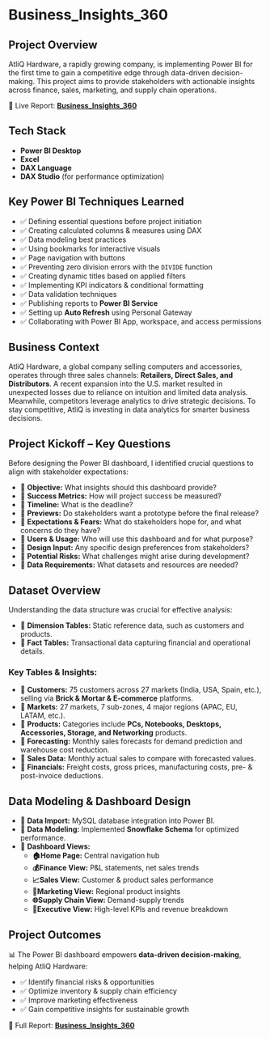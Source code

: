 # Business_Insights_360

## Project Overview

AtliQ Hardware, a rapidly growing company, is implementing Power BI for the first time to gain a competitive edge through data-driven decision-making. This project aims to provide stakeholders with actionable insights across finance, sales, marketing, and supply chain operations.

🔗 Live Report: [**Business_Insights_360**](https://app.powerbi.com/view?r=eyJrIjoiZjhiZDkyZWItOWExNS00YTAxLWIzMGYtMTM4ZWFmZTJjMzc1IiwidCI6ImM2ZTU0OWIzLTVmNDUtNDAzMi1hYWU5LWQ0MjQ0ZGM1YjJjNCJ9&embedImagePlaceholder=true&pageName=2774de74963a2582c67e)

## Tech Stack
- **Power BI Desktop**
- **Excel**
- **DAX Language**
- **DAX Studio** (for performance optimization)

## Key Power BI Techniques Learned
- ✅ Defining essential questions before project initiation
- ✅ Creating calculated columns & measures using DAX
- ✅ Data modeling best practices
- ✅ Using bookmarks for interactive visuals
- ✅ Page navigation with buttons
- ✅ Preventing zero division errors with the `DIVIDE` function
- ✅ Creating dynamic titles based on applied filters
- ✅ Implementing KPI indicators & conditional formatting
- ✅ Data validation techniques
- ✅ Publishing reports to **Power BI Service**
- ✅ Setting up **Auto Refresh** using Personal Gateway
- ✅ Collaborating with Power BI App, workspace, and access permissions

## Business Context

AtliQ Hardware, a global company selling computers and accessories, operates through three sales channels: **Retailers, Direct Sales, and Distributors**. A recent expansion into the U.S. market resulted in unexpected losses due to reliance on intuition and limited data analysis. Meanwhile, competitors leverage analytics to drive strategic decisions. To stay competitive, AtliQ is investing in data analytics for smarter business decisions.

## Project Kickoff – Key Questions

Before designing the Power BI dashboard, I identified crucial questions to align with stakeholder expectations:

- 📌 **Objective:** What insights should this dashboard provide?
- 📌 **Success Metrics:** How will project success be measured?
- 📌 **Timeline:** What is the deadline?
- 📌 **Previews:** Do stakeholders want a prototype before the final release?
- 📌 **Expectations & Fears:** What do stakeholders hope for, and what concerns do they have?
- 📌 **Users & Usage:** Who will use this dashboard and for what purpose?
- 📌 **Design Input:** Any specific design preferences from stakeholders?
- 📌 **Potential Risks:** What challenges might arise during development?
- 📌 **Data Requirements:** What datasets and resources are needed?

## Dataset Overview

Understanding the data structure was crucial for effective analysis:

- 📂 **Dimension Tables:** Static reference data, such as customers and products.
- 📂 **Fact Tables:** Transactional data capturing financial and operational details.

### Key Tables & Insights:
- 📌 **Customers:** 75 customers across 27 markets (India, USA, Spain, etc.), selling via **Brick & Mortar & E-commerce** platforms.
- 📌 **Markets:** 27 markets, 7 sub-zones, 4 major regions (APAC, EU, LATAM, etc.).
- 📌 **Products:** Categories include **PCs, Notebooks, Desktops, Accessories, Storage, and Networking** products.
- 📌 **Forecasting:** Monthly sales forecasts for demand prediction and warehouse cost reduction.
- 📌 **Sales Data:** Monthly actual sales to compare with forecasted values.
- 📌 **Financials:** Freight costs, gross prices, manufacturing costs, pre- & post-invoice deductions.

## Data Modeling & Dashboard Design

- 📌 **Data Import:** MySQL database integration into Power BI.
- 📌 **Data Modeling:** Implemented **Snowflake Schema** for optimized performance.
- 📌 **Dashboard Views:**
  - **🏠Home Page:** Central navigation hub
  - **💰Finance View:** P&L statements, net sales trends
  - **📈Sales View:** Customer & product sales performance
  - **📣Marketing View:** Regional product insights
  - **🌐Supply Chain View:** Demand-supply trends
  - **👔Executive View:** High-level KPIs and revenue breakdown

## Project Outcomes

📊 The Power BI dashboard empowers **data-driven decision-making**, helping AtliQ Hardware:

- ✅ Identify financial risks & opportunities
- ✅ Optimize inventory & supply chain efficiency
- ✅ Improve marketing effectiveness
- ✅ Gain competitive insights for sustainable growth

🔗 Full Report: [**Business_Insights_360**](https://app.powerbi.com/view?r=eyJrIjoiZjhiZDkyZWItOWExNS00YTAxLWIzMGYtMTM4ZWFmZTJjMzc1IiwidCI6ImM2ZTU0OWIzLTVmNDUtNDAzMi1hYWU5LWQ0MjQ0ZGM1YjJjNCJ9&embedImagePlaceholder=true&pageName=2774de74963a2582c67e)
